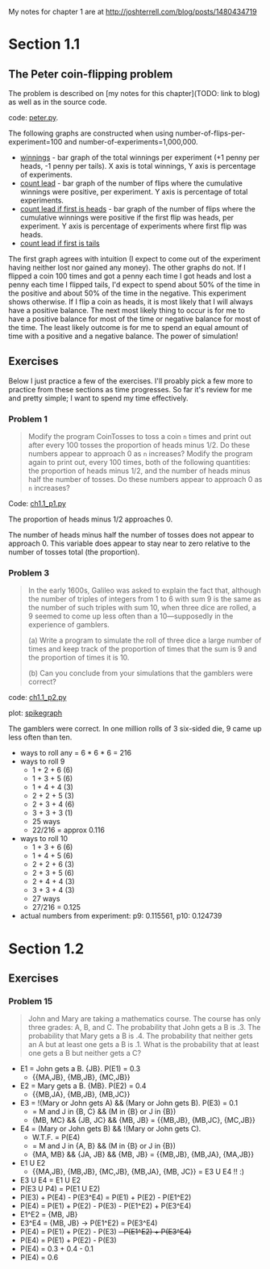 My notes for chapter 1 are at http://joshterrell.com/blog/posts/1480434719

# Section 1.1

## The Peter coin-flipping problem
The problem is described on \[my notes for this chapter\](TODO: link to blog) as well as in the source code.

code: [peter.py](peter.py).

The following graphs are constructed when using number-of-flips-per-experiment=100 and number-of-experiments=1,000,000.

- [winnings](https://cloud.githubusercontent.com/assets/4649127/20638100/055f7110-b351-11e6-9622-913dd7947a78.png) - bar graph of the total winnings per experiment (+1 penny per heads, -1 penny per tails). X axis is total winnings, Y axis is percentage of experiments.
- [count lead](https://cloud.githubusercontent.com/assets/4649127/20638102/122b9f7c-b351-11e6-9b15-9d0994f8a069.png) - bar graph of the number of flips where the cumulative winnings were positive, per experiment. Y axis is percentage of total experiments.
- [count lead if first is heads](https://cloud.githubusercontent.com/assets/4649127/20638103/192eeea0-b351-11e6-8801-126eee3dd8fc.png) - bar graph of  the number of flips where the cumulative winnings were positive if the first flip was heads, per experiment. Y axis is percentage of experiments where first flip was heads.
- [count lead if first is tails](https://cloud.githubusercontent.com/assets/4649127/20638105/2625ab3a-b351-11e6-8606-eb1b969f40ed.png)

The first graph agrees with intuition (I expect to come out of the experiment having neither lost nor gained any money). The other graphs do not. If I flipped a coin 100 times and got a penny each time I got heads and lost a penny each time I flipped tails, I'd expect to spend about 50% of the time in the positive and about 50% of the time in the negative. This experiment shows otherwise. If I flip a coin as heads, it is most likely that I will always have a positive balance. The next most likely thing to occur is for me to have a positive balance for most of the time or negative balance for most of the time. The least likely outcome is for me to spend an equal amount of time with a positive and a negative balance. The power of simulation!

## Exercises
Below I just practice a few of the exercises. I'll proably pick a few more to practice from these sections as time progresses. So far it's review for me and pretty simple; I want to spend my time effectively.

### Problem 1
> Modify the program CoinTosses to toss a coin `n` times and print out after
every 100 tosses the proportion of heads minus 1/2. Do these numbers appear
to approach 0 as `n` increases? Modify the program again to print out, every
100 times, both of the following quantities: the proportion of heads minus 1/2,
and the number of heads minus half the number of tosses. Do these numbers
appear to approach 0 as `n` increases?

Code: [ch1.1\_p1.py](ch1.1_p1.py)

The proportion of heads minus 1/2 approaches 0.

The number of heads minus half the number of tosses does not appear to approach 0. This variable does appear to stay near to zero relative to the number of tosses total (the proportion).

### Problem 3
> In the early 1600s, Galileo was asked to explain the fact that, although the
number of triples of integers from 1 to 6 with sum 9 is the same as the number
of such triples with sum 10, when three dice are rolled, a 9 seemed to come
up less often than a 10—supposedly in the experience of gamblers.
>
> (a) Write a program to simulate the roll of three dice a large number of
times and keep track of the proportion of times that the sum is 9 and
the proportion of times it is 10.
>
> (b) Can you conclude from your simulations that the gamblers were correct?

code: [ch1.1\_p2.py](ch1.1_p2.py)

plot: [spikegraph](https://cloud.githubusercontent.com/assets/4649127/20650661/d910659a-b488-11e6-8dfa-5f25f2faca2a.png)

The gamblers were correct. In one million rolls of 3 six-sided die, 9 came up less often than ten.

- ways to roll any = 6 * 6 * 6 = 216
- ways to roll 9
  - 1 + 2 + 6 (6)
  - 1 + 3 + 5 (6)
  - 1 + 4 + 4 (3)
  - 2 + 2 + 5 (3)
  - 2 + 3 + 4 (6)
  - 3 + 3 + 3 (1)
  - 25 ways
  - 22/216 =  approx 0.116
- ways to roll 10
  - 1 + 3 + 6 (6)
  - 1 + 4 + 5 (6)
  - 2 + 2 + 6 (3)
  - 2 + 3 + 5 (6)
  - 2 + 4 + 4 (3)
  - 3 + 3 + 4 (3)
  - 27 ways
  - 27/216 = 0.125
- actual numbers from experiment: p9: 0.115561, p10: 0.124739

# Section 1.2
## Exercises
### Problem 15
> John and Mary are taking a mathematics course. The course has only three
grades: A, B, and C. The probability that John gets a B is .3. The probability
that Mary gets a B is .4. The probability that neither gets an A but at least
one gets a B is .1. What is the probability that at least one gets a B but
neither gets a C?

- E1 = John gets a B. {JB}. P(E1) = 0.3
  - {{MA,JB}, {MB,JB}, {MC,JB}}
- E2 = Mary gets a B. {MB}. P(E2) = 0.4
  - {{MB,JA}, {MB,JB}, {MB,JC}}
- E3 = !(Mary or John gets A) && (Mary or John gets B). P(E3) = 0.1
  - = M and J in {B, C} && (M in {B} or J in {B})
  - {MB, MC} && {JB, JC} && {MB, JB} = {{MB,JB}, {MB,JC}, {MC,JB}}
- E4 = (Mary or John gets B) && !(Mary or John gets C).
  - W.T.F. = P(E4)
  - = M and J in {A, B} && (M in {B} or J in {B})
  - {MA, MB} && {JA, JB} && {MB, JB} = {{MB,JB}, {MB,JA}, {MA,JB}}
- E1 U E2
  - {{MA,JB}, {MB,JB}, {MC,JB}, {MB,JA}, {MB, JC}}
  = E3 U E4 !! :)
- E3 U E4 = E1 U E2
- P(E3 U P4) = P(E1 U E2)
- P(E3) + P(E4) - P(E3^E4) = P(E1) + P(E2) - P(E1^E2)
- P(E4) = P(E1) + P(E2) - P(E3) - P(E1^E2) + P(E3^E4)
- E1^E2 = {MB, JB}
- E3^E4 = {MB, JB} -> P(E1^E2) = P(E3^E4)
- P(E4) = P(E1) + P(E2) - P(E3) ~~- P(E1^E2) + P(E3^E4)~~
- P(E4) = P(E1) + P(E2) - P(E3)
- P(E4) = 0.3 + 0.4 - 0.1
- P(E4) = 0.6
